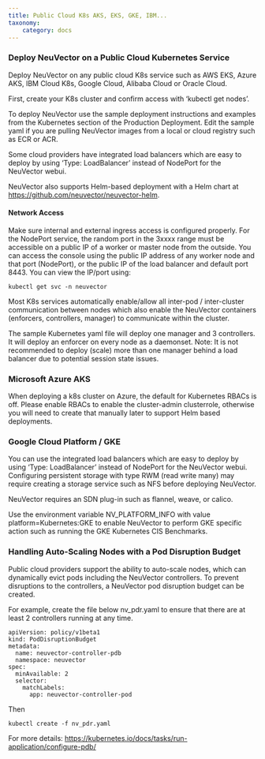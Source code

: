 ```yaml
---
title: Public Cloud K8s AKS, EKS, GKE, IBM...
taxonomy:
    category: docs
---
```



### Deploy NeuVector on a Public Cloud Kubernetes Service

Deploy NeuVector on any public cloud K8s service such as AWS EKS, Azure AKS, IBM Cloud K8s, Google Cloud, Alibaba Cloud or Oracle Cloud. 

First, create your K8s cluster and confirm access with ‘kubectl get nodes’.

To deploy NeuVector use the sample deployment instructions and examples from the Kubernetes section of the Production Deployment. Edit the sample yaml if you are pulling NeuVector images from a local or cloud registry such as ECR or ACR.

Some cloud providers have integrated load balancers which are easy to deploy by using ‘Type: LoadBalancer’ instead of NodePort for the NeuVector webui. 

NeuVector also supports Helm-based deployment with a Helm chart at https://github.com/neuvector/neuvector-helm.

#### Network Access

Make sure internal and external ingress access is configured properly. For the NodePort service, the random port in the 3xxxx range must be accessible on a public IP of a worker or master node from the outside. You can access the console using the public IP address of any worker node and that port (NodePort), or the public IP of the load balancer and default port 8443. You can view the IP/port using:

```
kubectl get svc -n neuvector
```

Most K8s services automatically enable/allow all inter-pod / inter-cluster communication between nodes which also enable the NeuVector containers (enforcers, controllers, manager) to communicate within the cluster.

The sample Kubernetes yaml file will deploy one manager and 3 controllers. It will deploy an enforcer on every node as a daemonset. Note: It is not recommended to deploy (scale) more than one manager behind a load balancer due to potential session state issues.

### Microsoft Azure AKS
When deploying a k8s cluster on Azure, the default for Kubernetes RBACs is off. Please enable RBACs to enable the cluster-admin clusterrole, otherwise you will need to create that manually later to support Helm based deployments.

### Google Cloud Platform / GKE

You can use the integrated load balancers which are easy to deploy by using ‘Type: LoadBalancer’ instead of NodePort for the NeuVector webui. Configuring persistent storage with type RWM (read write many) may require creating a storage service such as NFS before deploying NeuVector.

NeuVector requires an SDN plug-in such as flannel, weave, or calico. 

Use the environment variable NV_PLATFORM_INFO with value platform=Kubernetes:GKE to enable NeuVector to perform GKE specific action such as running the GKE Kubernetes CIS Benchmarks.

### Handling Auto-Scaling Nodes with a Pod Disruption Budget
Public cloud providers support the ability to auto-scale nodes, which can dynamically evict pods including the NeuVector controllers. To prevent disruptions to the controllers, a NeuVector pod disruption budget can be created. 

For example, create the file below nv_pdr.yaml to ensure that there are at least 2 controllers running at any time.
```
apiVersion: policy/v1beta1
kind: PodDisruptionBudget
metadata:
  name: neuvector-controller-pdb
  namespace: neuvector
spec:
  minAvailable: 2
  selector:
    matchLabels:
      app: neuvector-controller-pod
```
Then
```
kubectl create -f nv_pdr.yaml
```

For more details: https://kubernetes.io/docs/tasks/run-application/configure-pdb/